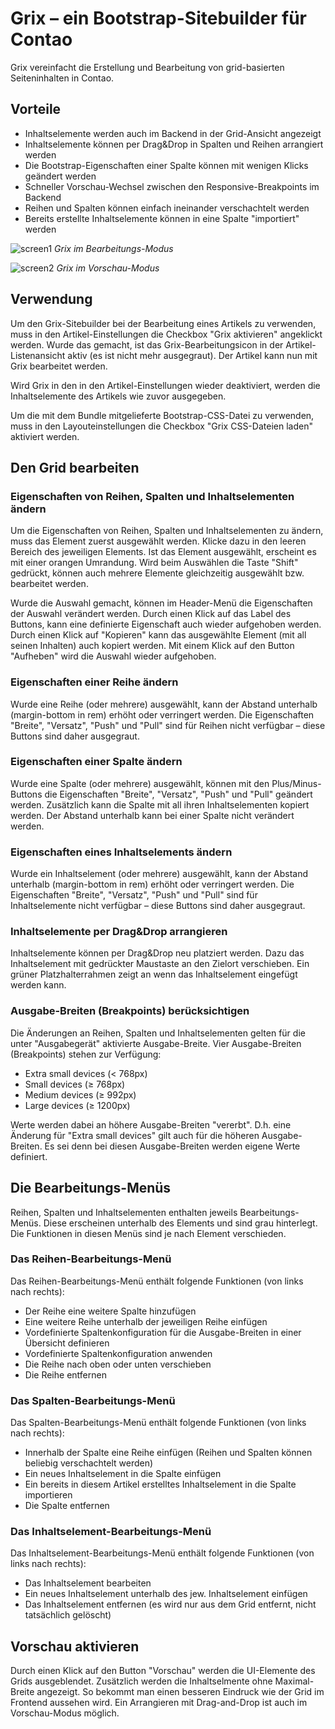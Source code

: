 # Grix – ein Bootstrap-Sitebuilder für Contao


Grix vereinfacht die Erstellung und Bearbeitung von grid-basierten Seiteninhalten in Contao.


## Vorteile
* Inhaltselemente werden auch im Backend in der Grid-Ansicht angezeigt
* Inhaltselemente können per Drag&Drop in Spalten und Reihen arrangiert werden
* Die Bootstrap-Eigenschaften einer Spalte können mit wenigen Klicks geändert werden
* Schneller Vorschau-Wechsel zwischen den Responsive-Breakpoints im Backend
* Reihen und Spalten können einfach ineinander verschachtelt werden
* Bereits erstellte Inhaltselemente können in eine Spalte "importiert" werden

![screen1](https://user-images.githubusercontent.com/4385048/103889062-1336f100-50e6-11eb-8844-925954f57a4e.png)
*Grix im Bearbeitungs-Modus*

![screen2](https://user-images.githubusercontent.com/4385048/103889097-23e76700-50e6-11eb-9dbd-29688838b3d2.png)
*Grix im Vorschau-Modus*

## Verwendung
Um den Grix-Sitebuilder bei der Bearbeitung eines Artikels zu verwenden, muss in den Artikel-Einstellungen die Checkbox "Grix aktivieren" angeklickt werden. Wurde das gemacht, ist das Grix-Bearbeitungsicon in der Artikel-Listenansicht aktiv (es ist nicht mehr ausgegraut). Der Artikel kann nun mit Grix bearbeitet werden. 

Wird Grix in den in den Artikel-Einstellungen wieder deaktiviert, werden die Inhaltselemente des Artikels wie zuvor ausgegeben.

Um die mit dem Bundle mitgelieferte Bootstrap-CSS-Datei zu verwenden, muss in den Layouteinstellungen die Checkbox "Grix CSS-Dateien laden" aktiviert werden.


## Den Grid bearbeiten

### Eigenschaften von Reihen, Spalten und Inhaltselementen ändern
Um die Eigenschaften von Reihen, Spalten und Inhaltselementen zu ändern, muss das Element zuerst ausgewählt werden. Klicke dazu in den leeren Bereich des jeweiligen Elements. Ist das Element ausgewählt, erscheint es mit einer orangen Umrandung. Wird beim Auswählen die Taste "Shift" gedrückt, können auch mehrere Elemente gleichzeitig ausgewählt bzw. bearbeitet werden.

Wurde die Auswahl gemacht, können im Header-Menü die Eigenschaften der Auswahl verändert werden. Durch einen Klick auf das Label des Buttons, kann eine definierte Eigenschaft auch wieder aufgehoben werden. Durch einen Klick auf "Kopieren" kann das ausgewählte Element (mit all seinen Inhalten) auch kopiert werden. Mit einem Klick auf den Button "Aufheben" wird die Auswahl wieder aufgehoben.

### Eigenschaften einer Reihe ändern
Wurde eine Reihe (oder mehrere) ausgewählt, kann der Abstand unterhalb (margin-bottom in rem) erhöht oder verringert werden.
Die Eigenschaften "Breite", "Versatz", "Push" und "Pull" sind für Reihen nicht verfügbar – diese Buttons sind daher ausgegraut.

### Eigenschaften einer Spalte ändern
Wurde eine Spalte (oder mehrere) ausgewählt, können  mit den Plus/Minus-Buttons die Eigenschaften "Breite", "Versatz", "Push" und "Pull" geändert werden. Zusätzlich kann die Spalte mit all ihren Inhaltselementen kopiert werden. Der Abstand unterhalb kann bei einer Spalte nicht verändert werden.

### Eigenschaften eines Inhaltselements ändern
Wurde ein Inhaltselement (oder mehrere) ausgewählt, kann der Abstand unterhalb (margin-bottom in rem) erhöht oder verringert werden.
Die Eigenschaften "Breite", "Versatz", "Push" und "Pull" sind für Inhaltselemente nicht verfügbar – diese Buttons sind daher ausgegraut.

### Inhaltselemente per Drag&Drop arrangieren
Inhaltselemente können per Drag&Drop neu platziert werden. Dazu das Inhaltselement mit gedrückter Maustaste an den Zielort verschieben. Ein grüner Platzhalterrahmen zeigt an wenn das Inhaltselement eingefügt werden kann.

### Ausgabe-Breiten (Breakpoints) berücksichtigen
Die Änderungen an Reihen, Spalten und Inhaltselementen gelten für die unter "Ausgabegerät" aktivierte Ausgabe-Breite. 
Vier Ausgabe-Breiten (Breakpoints) stehen zur Verfügung:
* Extra small devices (< 768px)
* Small devices (≥ 768px)
* Medium devices (≥ 992px)
* Large devices (≥ 1200px)

Werte werden dabei an höhere Ausgabe-Breiten "vererbt". D.h. eine Änderung für "Extra small devices" gilt auch für die höheren Ausgabe-Breiten. Es sei denn bei diesen Ausgabe-Breiten werden eigene Werte definiert.


## Die Bearbeitungs-Menüs 
Reihen, Spalten und Inhaltselementen enthalten jeweils Bearbeitungs-Menüs. Diese erscheinen unterhalb des Elements und sind grau hinterlegt. Die Funktionen in diesen Menüs sind je nach Element verschieden. 

### Das Reihen-Bearbeitungs-Menü
Das Reihen-Bearbeitungs-Menü enthält folgende Funktionen (von links nach rechts):
* Der Reihe eine weitere Spalte hinzufügen
* Eine weitere Reihe unterhalb der jeweiligen Reihe einfügen
* Vordefinierte Spaltenkonfiguration für die Ausgabe-Breiten in einer Übersicht definieren
* Vordefinierte Spaltenkonfiguration anwenden
* Die Reihe nach oben oder unten verschieben
* Die Reihe entfernen

### Das Spalten-Bearbeitungs-Menü
Das Spalten-Bearbeitungs-Menü enthält folgende Funktionen (von links nach rechts):
* Innerhalb der Spalte eine Reihe einfügen (Reihen und Spalten können beliebig verschachtelt werden)
* Ein neues Inhaltselement in die Spalte einfügen
* Ein bereits in diesem Artikel erstelltes Inhaltselement in die Spalte importieren
* Die Spalte entfernen

### Das Inhaltselement-Bearbeitungs-Menü
Das Inhaltselement-Bearbeitungs-Menü enthält folgende Funktionen (von links nach rechts):
* Das Inhaltselement bearbeiten
* Ein neues Inhaltselement unterhalb des jew. Inhaltselement einfügen
* Das Inhaltselement entfernen (es wird nur aus dem Grid entfernt, nicht tatsächlich gelöscht)


## Vorschau aktivieren
Durch einen Klick auf den Button "Vorschau" werden die UI-Elemente des Grids ausgeblendet. Zusätzlich werden die Inhaltselmente ohne Maximal-Breite angezeigt. So bekommt man einen besseren Eindruck wie der Grid im Frontend aussehen wird. Ein Arrangieren mit Drag-and-Drop ist auch im Vorschau-Modus möglich.